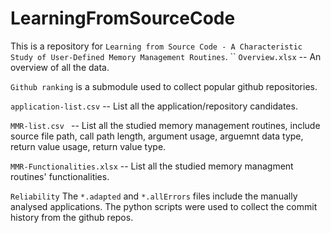 # LearningFromSourceCode
This is a repository for  `Learning from Source Code - A Characteristic Study of User-Defined Memory Management Routines`.
``
`Overview.xlsx` -- An overview of all the data.

`Github ranking` is a submodule used to collect popular github repositories.

`application-list.csv` -- List all the application/repository candidates.

`MMR-list.csv ` -- List all the studied memory management routines, include source file path, call path length, argument usage, arguemnt data type, return value usage, return value type.

`MMR-Functionalities.xlsx` -- List all the studied memory managment routines' functionalities.

`Reliability` The `*.adapted` and `*.allErrors` files include the manually analysed applications. The python scripts were used to collect the commit history from the github repos.
